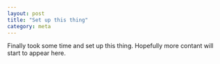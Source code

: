 ```yaml
---
layout: post
title: "Set up this thing"
category: meta
---
```


Finally took some time and set up this thing. Hopefully more contant will start
to appear here.
